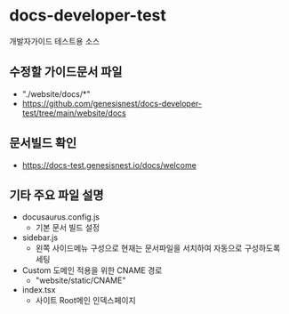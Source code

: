 # docs-developer-test
개발자가이드 테스트용 소스

## 수정할 가이드문서 파일
- "./website/docs/*"
- https://github.com/genesisnest/docs-developer-test/tree/main/website/docs


## 문서빌드 확인
- https://docs-test.genesisnest.io/docs/welcome

## 기타 주요 파일 설명

- docusaurus.config.js
  - 기본 문서 빌드 설정
- sidebar.js
  - 왼쪽 사이드메뉴 구성으로 현재는 문서파일을 서치하여 자동으로 구성하도록 세팅
- Custom 도메인 적용을 위한 CNAME 경로
  - "website/static/CNAME"
- index.tsx
  - 사이트 Root메인 인덱스페이지
